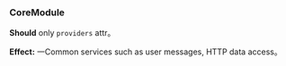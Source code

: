 ### CoreModule

**Should** only `providers` attr。

**Effect:**  一Common services such as user messages, HTTP data access。
